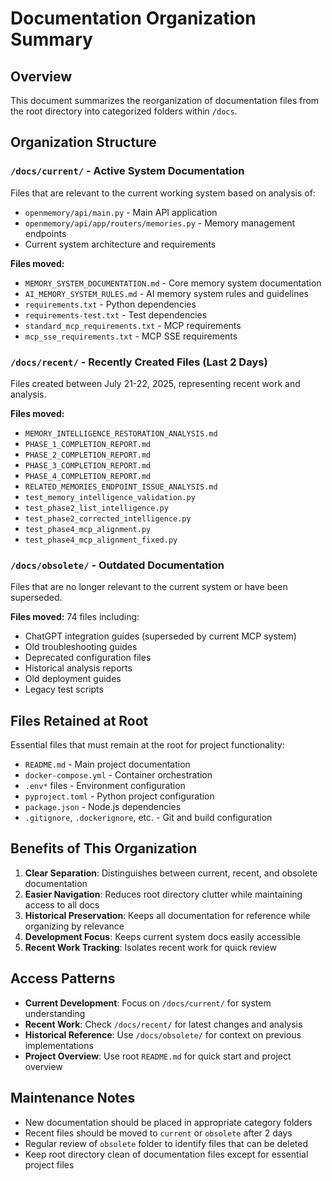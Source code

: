 # Documentation Organization Summary

## Overview
This document summarizes the reorganization of documentation files from the root directory into categorized folders within `/docs`.

## Organization Structure

### `/docs/current/` - Active System Documentation
Files that are relevant to the current working system based on analysis of:
- `openmemory/api/main.py` - Main API application
- `openmemory/api/app/routers/memories.py` - Memory management endpoints
- Current system architecture and requirements

**Files moved:**
- `MEMORY_SYSTEM_DOCUMENTATION.md` - Core memory system documentation
- `AI_MEMORY_SYSTEM_RULES.md` - AI memory system rules and guidelines
- `requirements.txt` - Python dependencies
- `requirements-test.txt` - Test dependencies
- `standard_mcp_requirements.txt` - MCP requirements
- `mcp_sse_requirements.txt` - MCP SSE requirements

### `/docs/recent/` - Recently Created Files (Last 2 Days)
Files created between July 21-22, 2025, representing recent work and analysis.

**Files moved:**
- `MEMORY_INTELLIGENCE_RESTORATION_ANALYSIS.md`
- `PHASE_1_COMPLETION_REPORT.md`
- `PHASE_2_COMPLETION_REPORT.md`
- `PHASE_3_COMPLETION_REPORT.md`
- `PHASE_4_COMPLETION_REPORT.md`
- `RELATED_MEMORIES_ENDPOINT_ISSUE_ANALYSIS.md`
- `test_memory_intelligence_validation.py`
- `test_phase2_list_intelligence.py`
- `test_phase2_corrected_intelligence.py`
- `test_phase4_mcp_alignment.py`
- `test_phase4_mcp_alignment_fixed.py`

### `/docs/obsolete/` - Outdated Documentation
Files that are no longer relevant to the current system or have been superseded.

**Files moved:** 74 files including:
- ChatGPT integration guides (superseded by current MCP system)
- Old troubleshooting guides
- Deprecated configuration files
- Historical analysis reports
- Old deployment guides
- Legacy test scripts

## Files Retained at Root
Essential files that must remain at the root for project functionality:
- `README.md` - Main project documentation
- `docker-compose.yml` - Container orchestration
- `.env*` files - Environment configuration
- `pyproject.toml` - Python project configuration
- `package.json` - Node.js dependencies
- `.gitignore`, `.dockerignore`, etc. - Git and build configuration

## Benefits of This Organization

1. **Clear Separation**: Distinguishes between current, recent, and obsolete documentation
2. **Easier Navigation**: Reduces root directory clutter while maintaining access to all docs
3. **Historical Preservation**: Keeps all documentation for reference while organizing by relevance
4. **Development Focus**: Keeps current system docs easily accessible
5. **Recent Work Tracking**: Isolates recent work for quick review

## Access Patterns

- **Current Development**: Focus on `/docs/current/` for system understanding
- **Recent Work**: Check `/docs/recent/` for latest changes and analysis
- **Historical Reference**: Use `/docs/obsolete/` for context on previous implementations
- **Project Overview**: Use root `README.md` for quick start and project overview

## Maintenance Notes

- New documentation should be placed in appropriate category folders
- Recent files should be moved to `current` or `obsolete` after 2 days
- Regular review of `obsolete` folder to identify files that can be deleted
- Keep root directory clean of documentation files except for essential project files
